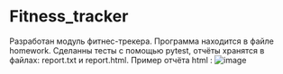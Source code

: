 # Fitness_tracker

Разработан модуль фитнес-трекера.
Программа находится в файле homework.
Сделанны тесты с помощью pytest, отчёты хранятся в файлах: report.txt и report.html. Пример отчёта html : ![image](https://github.com/user-attachments/assets/c71bb94a-aad8-4ee1-90bd-fc6f4162443c)
